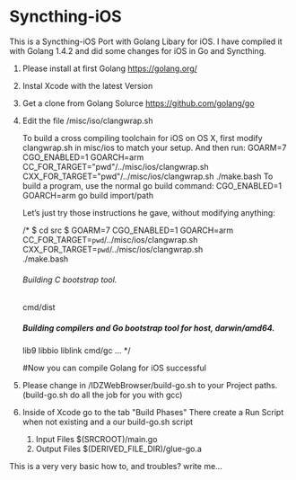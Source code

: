 # Syncthing-iOS

This is a Syncthing-iOS Port with Golang Libary for iOS. I have compiled it with Golang 1.4.2 and did some changes for iOS in Go and Syncthing.

1. Please install at first Golang https://golang.org/
2. Instal Xcode with the latest Version
3. Get a clone from Golang Solurce https://github.com/golang/go
4. Edit the file /misc/iso/clangwrap.sh 

    


   To build a cross compiling toolchain for iOS on OS X, first modify clangwrap.sh in misc/ios to match your setup. And then run:
    GOARM=7 CGO_ENABLED=1 GOARCH=arm CC_FOR_TARGET="pwd"/../misc/ios/clangwrap.sh \
     CXX_FOR_TARGET="pwd"/../misc/ios/clangwrap.sh ./make.bash
    To build a program, use the normal go build command:
    CGO_ENABLED=1 GOARCH=arm go build import/path
    
    Let’s just try those instructions he gave, without modifying anything:

   /* $ cd src
    $ GOARM=7 CGO_ENABLED=1 GOARCH=arm \
        CC_FOR_TARGET=`pwd`/../misc/ios/clangwrap.sh \
        CXX_FOR_TARGET=`pwd`/../misc/ios/clangwrap.sh \
        ./make.bash 
    ###### Building C bootstrap tool.
    cmd/dist
    ##### Building compilers and Go bootstrap tool for host, darwin/amd64.
    lib9
    libbio
    liblink
    cmd/gc
    ... */

    
    #Now you can compile Golang for iOS successful


5. Please change in /IDZWebBrowser/build-go.sh to your Project paths. (build-go.sh do all the job for you with gcc)
6. Inside of Xcode go to the tab "Build Phases"
    There create a Run Script when not existing and a our build-go.sh script
      1. Input Files
        $(SRCROOT)/main.go
      2. Output Files
        $(DERIVED_FILE_DIR)/glue-go.a
        

This is a very very basic how to, and troubles? write me... 


    




